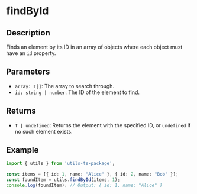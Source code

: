 

# findById

## Description
Finds an element by its ID in an array of objects where each object must have an `id` property.

## Parameters
- `array: T[]`: The array to search through.
- `id: string | number`: The ID of the element to find.

## Returns
- `T | undefined`: Returns the element with the specified ID, or `undefined` if no such element exists.

## Example
```typescript
import { utils } from 'utils-ts-package';

const items = [{ id: 1, name: "Alice" }, { id: 2, name: "Bob" }];
const foundItem = utils.findById(items, 1);
console.log(foundItem); // Output: { id: 1, name: "Alice" }
